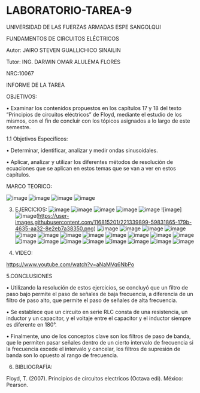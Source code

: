 # LABORATORIO-TAREA-9
UNIVERSIDAD DE LAS FUERZAS ARMADAS ESPE SANGOLQUI

FUNDAMENTOS DE CIRCUITOS ELÉCTRICOS

Autor: JAIRO STEVEN GUALLICHICO SINAILIN

Tutor: ING. DARWIN OMAR ALULEMA FLORES

NRC:10067

 INFORME DE LA TAREA
 
OBJETIVOS:

• Examinar los contenidos propuestos en los capítulos 17 y 18 del texto “Principios de circuitos eléctricos” de Floyd, mediante el estudio de los mismos, con el fin de concluir con los tópicos asignados a lo largo de este semestre.

1.1 Objetivos Específicos:

• Determinar, identificar, analizar y medir ondas sinusoidales.

• Aplicar, analizar y utilizar los diferentes métodos de resolución de ecuaciones que se aplican en estos temas que se van a ver en estos capítulos.

MARCO TEORICO:

![image](https://user-images.githubusercontent.com/116815201/221339506-e4ba45dc-375d-421a-bda8-cf75358bf31e.png)
![image](https://user-images.githubusercontent.com/116815201/221339520-15bff5c6-6968-4a0b-9bc5-739054833791.png)
![image](https://user-images.githubusercontent.com/116815201/221339524-62de252d-4053-45db-a79a-de977cfaf5e9.png)
![image](https://user-images.githubusercontent.com/116815201/221339528-f6b17a87-d582-427d-a0fc-519021ff0919.png)

3. EJERCICIOS:
![image](https://user-images.githubusercontent.com/116815201/221339707-14fe3361-32f4-4f30-bac8-11e2b780a7e3.png)
![image](https://user-images.githubusercontent.com/116815201/221339753-fae94477-a109-453a-99f5-e0b54b28742b.png)
![image](https://user-images.githubusercontent.com/116815201/221339764-43534b38-b9a8-4e9b-aaaf-d6aefa403bac.png)
![image](https://user-images.githubusercontent.com/116815201/221339804-46ead998-5db4-4a5f-aa67-9a75bca7583f.png)
![image](https://user-images.githubusercontent.com/116815201/221339834-d0c83a9b-07d1-4d91-8f38-a6fa6be3ba8b.png)
![image]![image](https://user-images.githubusercontent.com/116815201/221339982-c53cb9ed-db99-4c2e-8318-f52ad3f40ac7.png)(https://user-images.githubusercontent.com/116815201/221339899-59831865-179b-4635-aa32-8e2eb7a38350.png)
![image](https://user-images.githubusercontent.com/116815201/221339923-8e3a152b-2905-4a75-bae8-d48fdad689f9.png)
![image](https://user-images.githubusercontent.com/116815201/221339935-e192f92e-b631-4090-891e-71aa0ac3c9cf.png)
![image](https://user-images.githubusercontent.com/116815201/221339955-b80335f2-9fe7-4961-8a88-337ff4d41fad.png)
![image](https://user-images.githubusercontent.com/116815201/221339966-6ade3874-24a7-478e-a670-805d684f6a73.png)
![image](https://user-images.githubusercontent.com/116815201/221339995-d6855009-f7dc-4d6d-befc-555cf0a76f7e.png)
![image](https://user-images.githubusercontent.com/116815201/221340021-05288b33-56d3-4f2f-9ad3-68303b3f4dba.png)
![image](https://user-images.githubusercontent.com/116815201/221340124-6d29bbef-8e54-49ba-b649-7b89fa24a0f0.png)
![image](https://user-images.githubusercontent.com/116815201/221340151-6954fb24-947a-45ee-a656-6cadedc28ece.png)
![image](https://user-images.githubusercontent.com/116815201/221340172-49b082e6-12ba-41b0-9c00-197a509c0549.png)
![image](https://user-images.githubusercontent.com/116815201/221340199-f335ee06-7966-432b-adec-2d9066e0b28c.png)
![image](https://user-images.githubusercontent.com/116815201/221340214-ec0b6c12-3b35-4c44-baa5-45b3c5b1fd4b.png)
![image](https://user-images.githubusercontent.com/116815201/221340226-a3e5eaf1-c62e-4f47-859f-6cb464cf1e51.png)
![image](https://user-images.githubusercontent.com/116815201/221340238-f69cd341-fda2-4ae1-a759-8136f52ea529.png)
![image](https://user-images.githubusercontent.com/116815201/221340265-0a871955-51bd-4dba-8296-3b64a34c3d94.png)
![image](https://user-images.githubusercontent.com/116815201/221340276-a30783ae-ef48-4b80-882a-5504bf46c654.png)
![image](https://user-images.githubusercontent.com/116815201/221340285-58fec3a7-b761-40cd-8600-ae0b8be85950.png)
![image](https://user-images.githubusercontent.com/116815201/221340294-f01a4253-b648-41ad-959d-9beafdef3d58.png)
![image](https://user-images.githubusercontent.com/116815201/221340305-457fd006-3ea6-4335-8cc7-55b526613afe.png)
![image](https://user-images.githubusercontent.com/116815201/221340314-e8a38177-c742-4e64-815b-05484f57c384.png)
![image](https://user-images.githubusercontent.com/116815201/221340351-7790de06-01f5-40cc-85dd-d22a2fef0561.png)

4. VIDEO:

https://www.youtube.com/watch?v=aNaMVq6NbPo

5.CONCLUSIONES

• Utilizando la resolución de estos ejercicios, se concluyó que un filtro de paso bajo permite el paso de señales de baja frecuencia, a diferencia de un filtro de paso alto, que permite el paso de señales de alta frecuencia.

• Se establece que un circuito en serie RLC consta de una resistencia, un inductor y un capacitor, y el voltaje entre el capacitor y el inductor siempre es diferente en 180°.

• Finalmente, uno de los conceptos clave son los filtros de paso de banda, que le permiten pasar señales dentro de un cierto intervalo de frecuencia si la frecuencia excede el intervalo y cancelar, los filtros de supresión de banda son lo opuesto al rango de frecuencia.

6. BIBLIOGRAFÍA:

Floyd, T. (2007). Principios de circuitos electricos (Octava edi). México: Pearson.
